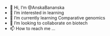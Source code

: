 - 👋 Hi, I’m @AnskaBananska
- 👀 I’m interested in learning
- 🌱 I’m currently learning Comparative genomics
- 💞️ I’m looking to collaborate on biotech
- 📫 How to reach me ...

<!---
AnskaBananska/AnskaBananska is a ✨ special ✨ repository because its `README.md` (this file) appears on your GitHub profile.
You can click the Preview link to take a look at your changes.
--->
